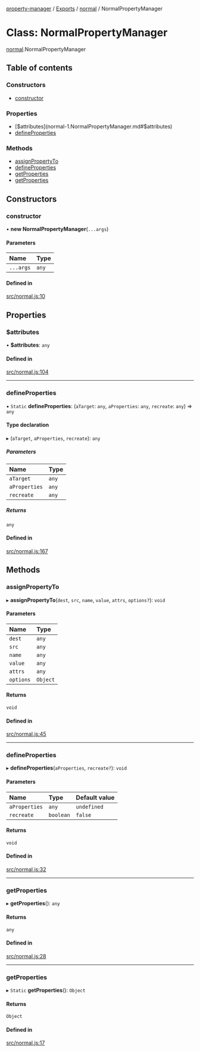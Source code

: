 [property-manager](../README.md) / [Exports](../modules.md) / [normal](../modules/normal-1.md) / NormalPropertyManager

# Class: NormalPropertyManager

[normal](../modules/normal-1.md).NormalPropertyManager

## Table of contents

### Constructors

- [constructor](normal-1.NormalPropertyManager.md#constructor)

### Properties

- [$attributes](normal-1.NormalPropertyManager.md#$attributes)
- [defineProperties](normal-1.NormalPropertyManager.md#defineproperties)

### Methods

- [assignPropertyTo](normal-1.NormalPropertyManager.md#assignpropertyto)
- [defineProperties](normal-1.NormalPropertyManager.md#defineproperties-1)
- [getProperties](normal-1.NormalPropertyManager.md#getproperties)
- [getProperties](normal-1.NormalPropertyManager.md#getproperties-1)

## Constructors

### constructor

• **new NormalPropertyManager**(`...args`)

#### Parameters

| Name | Type |
| :------ | :------ |
| `...args` | `any` |

#### Defined in

[src/normal.js:10](https://github.com/snowyu/property-manager.js/blob/248d0b4/src/normal.js#L10)

## Properties

### $attributes

• **$attributes**: `any`

#### Defined in

[src/normal.js:104](https://github.com/snowyu/property-manager.js/blob/248d0b4/src/normal.js#L104)

___

### defineProperties

▪ `Static` **defineProperties**: (`aTarget`: `any`, `aProperties`: `any`, `recreate`: `any`) => `any`

#### Type declaration

▸ (`aTarget`, `aProperties`, `recreate`): `any`

##### Parameters

| Name | Type |
| :------ | :------ |
| `aTarget` | `any` |
| `aProperties` | `any` |
| `recreate` | `any` |

##### Returns

`any`

#### Defined in

[src/normal.js:167](https://github.com/snowyu/property-manager.js/blob/248d0b4/src/normal.js#L167)

## Methods

### assignPropertyTo

▸ **assignPropertyTo**(`dest`, `src`, `name`, `value`, `attrs`, `options?`): `void`

#### Parameters

| Name | Type |
| :------ | :------ |
| `dest` | `any` |
| `src` | `any` |
| `name` | `any` |
| `value` | `any` |
| `attrs` | `any` |
| `options` | `Object` |

#### Returns

`void`

#### Defined in

[src/normal.js:45](https://github.com/snowyu/property-manager.js/blob/248d0b4/src/normal.js#L45)

___

### defineProperties

▸ **defineProperties**(`aProperties`, `recreate?`): `void`

#### Parameters

| Name | Type | Default value |
| :------ | :------ | :------ |
| `aProperties` | `any` | `undefined` |
| `recreate` | `boolean` | `false` |

#### Returns

`void`

#### Defined in

[src/normal.js:32](https://github.com/snowyu/property-manager.js/blob/248d0b4/src/normal.js#L32)

___

### getProperties

▸ **getProperties**(): `any`

#### Returns

`any`

#### Defined in

[src/normal.js:28](https://github.com/snowyu/property-manager.js/blob/248d0b4/src/normal.js#L28)

___

### getProperties

▸ `Static` **getProperties**(): `Object`

#### Returns

`Object`

#### Defined in

[src/normal.js:17](https://github.com/snowyu/property-manager.js/blob/248d0b4/src/normal.js#L17)
